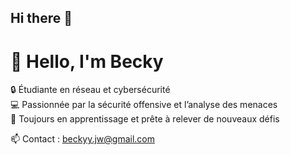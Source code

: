 ## Hi there 👋

# 👋 Hello, I'm Becky  

🔒 Étudiante en réseau et cybersécurité  
💻 Passionnée par la sécurité offensive et l’analyse des menaces  
🚀 Toujours en apprentissage et prête à relever de nouveaux défis  

📫 Contact : beckyy.jw@gmail.com 
